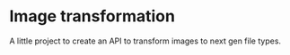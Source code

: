 # Image transformation

A little project to create an API to transform images to next gen file types.